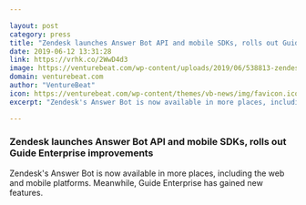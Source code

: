 ```yaml
---

layout: post
category: press
title: "Zendesk launches Answer Bot API and mobile SDKs, rolls out Guide Enterprise improvements"
date: 2019-06-12 13:31:28
link: https://vrhk.co/2WwD4d3
image: https://venturebeat.com/wp-content/uploads/2019/06/538813-zendesk-guide-answer-bot.png?w=1200&strip=all
domain: venturebeat.com
author: "VentureBeat"
icon: https://venturebeat.com/wp-content/themes/vb-news/img/favicon.ico
excerpt: "Zendesk's Answer Bot is now available in more places, including the web and mobile platforms. Meanwhile, Guide Enterprise has gained new features."

---
```


### Zendesk launches Answer Bot API and mobile SDKs, rolls out Guide Enterprise improvements

Zendesk's Answer Bot is now available in more places, including the web and mobile platforms. Meanwhile, Guide Enterprise has gained new features.